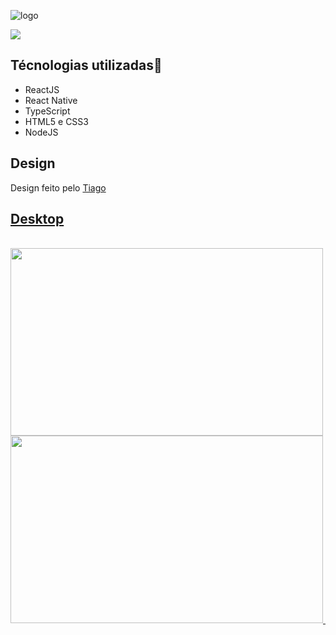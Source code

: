 
![logo](https://user-images.githubusercontent.com/45560284/91365542-c2c69300-e7d7-11ea-84c8-784fc5aa78b9.png)


<img src=”https://user-images.githubusercontent.com/45560284/91365542-c2c69300-e7d7-11ea-84c8-784fc5aa78b9.png”>


 <h2>Técnologias utilizadas🚀</h2>
 <p>
    <ul>
     <li>ReactJS</li>
     <li>React Native</li>
     <li>TypeScript</li>
     <li>HTML5 e CSS3</li>
     <li>NodeJS</li>
   </ul>
 </p>
 
 <h2>Design</h2>
<p>Design feito pelo <a href="https://www.instagram.com/tiagoluchtenberg"</a> Tiago</p>

<h2>Desktop</h2> </br>
  <img src="https://user-images.githubusercontent.com/45560284/91367080-e68bd800-e7db-11ea-85bd-9bab3e7d98c8.png" width=500px height=300px>
  <img src="https://user-images.githubusercontent.com/45560284/91367084-e8559b80-e7db-11ea-8551-b068939e4bd6.png" width=500px height=300px>
  <img src="" >
 
 
  

